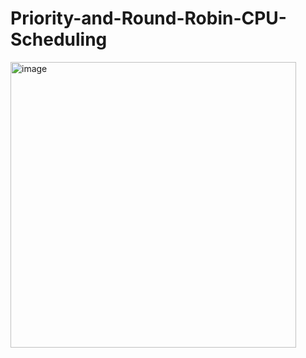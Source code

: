 # Priority-and-Round-Robin-CPU-Scheduling
<img width="457" alt="image" src="https://user-images.githubusercontent.com/71543091/166105184-89507606-4065-404d-865b-5774bfbbac97.png">

